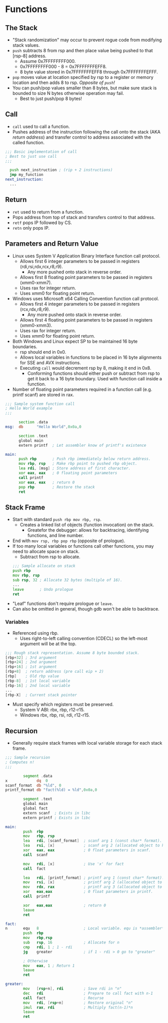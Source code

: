 <!--
  Author: NE- https://github.com/NE-
  Date: 2022 August 19
  Purpose: General notes for x86-64 Functions.
-->

# Functions
## The Stack
- "Stack randomization" may occur to prevent rogue code from modifying stack values.
- `push` subtracts 8 from rsp and then place value being pushed to that \[rsp-8\] address.
  - Assume 0x7FFFFFFFF000. 
  - 0x7FFFFFFFF000 - 8 = 0x7FFFFFFFEFF8.
  - 8 byte value stored in 0x7FFFFFFFEFF8 through 0x7FFFFFFFEFFF.
- `pop` moves value at location specified by rsp to a register or memory location and then adds 8 to rsp. *Opposite of `push`!*
- You can push/pop values smaller than 8 bytes, but make sure stack is bounded to size N bytes otherwise operation may fail.
  - Best to just push/pop 8 bytes!

## Call
- `call` used to call a function.
- Pushes address of the instruction following the call onto the stack (AKA *return address*) and transfer control to address associated with the called function.
```asm
;;; Basic implementation of call
; Best to just use call
;;;

  push next_instruction ; (rip + 2 instructions)
  jmp my_function
next_instruction:
  ...
```
## Return
- `ret` used to return from a function.
- Pops address from top of stack and transfers control to that address.
- `retf` pops IP followed by CS.
- `retn` only pops IP.

## Parameters and Return Value
- Linux uses System V Application Binary Interface function call protocol.
  - Allows first 6 integer parameters to be passed in registers (rdi,rsi,rdx,rcx,r8,r9).
    - Any more pushed onto stack in reverse order.
  - Allows first 8 floating point parameters to be passed in registers (xmm0-xmm7).
  - Uses rax for integer return.
  - Uses xmm0 for floating point return.
- Windows uses Microsoft x64 Calling Convention function call protocol.
  - Allows first 4 integer parameters to be passed in registers (rcx,rdx,r8,r9).
    - Any more pushed onto stack in reverse order.
  - Allows first 4 floating point parameters to be passed in registers (xmm0-xmm3).
  - Uses rax for integer return.
  - Uses xmm0 for floating point return.
- Both Windows and Linux expect SP to be maintained 16 byte boundaries.
  - rsp should end in 0x0.
  - Allows local variables in functions to be placed in 16 byte alignments for SSE and AVX instructions.
  - Executing `call` would decrement rsp by 8, making it end in 0x8.
    - Conforming functions should either push or subtract from rsp to get it back to a 16 byte boundary. Used with function call inside a function.
- Number of floating point parameters required in a function call (e.g. printf scanf) are stored in rax.
```asm
;;; Sample system function call
; Hello World example
;;;

      section .data
msg:  db      "Hello World",0x0a,0

      section .text
      global main
      extern printf  ; Let assembler know of printf's existence

main:
      push rbp       ; Push rbp immediately below return address.
      mov rbp, rsp   ; Make rbp point to pushed rbp object.
      lea rdi, [msg] ; Store address of first character.
      xor eax, eax   ; 0 floating point parameters
      call printf
      xor eax, eax   ; return 0
      pop rbp        ; Restore the stack
      ret
```

## Stack Frame
- Start with standard `push rbp mov rbp, rsp`.
  - Creates a linked list of objects (function invocation) on the stack.
    - Greatefor the debugger: allows for backtracing, identifying functions, and line number.
- End with `mov rsp, rbp pop rbp` (opposite of prologue).
- If too many local variables or functions call other functions, you may need to allocate space on stack.
  - Subtract from rsp to allocate.
  ```asm
  ;;; Sample allocate on stack
  push rbp
  mov rbp, rsp
  sub rsp, 32 ; Allocate 32 bytes (multiple of 16).
  ...
  leave       ; Undo prologue
  ret
  ```
- "Leaf" functions don't require prologue or `leave`.
- Can also be omitted in general, though gdb won't be able to backtrace.
### Variables
- Referenced using rbp.
  - Uses right-to-left calling convention (CDECL) so the left-most argument will be at the top.
```asm
;;; Rough stack representation. Assume 8 byte bounded stack.
[rbp+32] ; 3rd argument
[rbp+24] ; 2nd argument
[rbp+16] ; 1st argument
[rbp+8]  ; return address (pre call eip + 2)
[rbp]    ; Old rbp value
[rbp-8]  ; 1st local variable
[rbp-16] ; 2nd local variable
...
[rbp-X]  ; Current stack pointer
```
- Must specify which registers must be preserved.
  - System V ABI: rbx, rbp, r12-r15.
  - Windows rbx, rbp, rsi, rdi, r12-r15.

## Recursion
- Generally require stack frames with local variable storage for each stack frame.
```asm
;;; Sample recursion
; Computes n!
;;;

        segment .data
x             dq  0
scanf_format  db "%ld", 0
printf_format db "fact(%ld) = %ld",0x0a,0

        segment .text
        global main
        global fact
        extern scanf  ; Exists in libc
        extern printf ; Exists in libc

main:
        push  rbp
        mov   rbp, rsp
        lea   rdi, [scanf_format]  ; scanf arg 1 (const char* format).
        lea   rsi, [x]             ; scanf arg 2 (allocated object to hold input).
        xor   eax, eax             ; 0 float parameters in scanf.
        call  scanf

        mov   rdi, [x]             ; Use 'x' for fact
        call  fact

        lea   rdi, [printf_format] ; printf arg 1 (const char* format).
        mov   rsi, [x]             ; printf arg 2 (allocated object to print. Our input).
        mov   rdx, rax             ; printf arg 3 (allocated object to print. Return of fact call AKA x!).
        xor   eax,eax              ; 0 float parameters in printf.
        call  printf

        xor   eax,eax              ; return 0
        leave
        ret

fact:
n       equ   8                    ; Local variable. equ is *assembler* pseudo-op.
        push  rbp
        mov   rbp,rsp
        sub   rsp, 16              ; Allocate for n
        cmp   rdi, 1 ; 1 - rdi
        jg    greater              ; if 1 - rdi > 0 go to "greater"

        ; Otherwise
        mov   eax, 1 ; Return 1
        leave
        ret

greater:
        mov   [rsp+n], rdi         ; Save rdi in "n"
        dec   rdi                  ; Prepare to call fact with n-1
        call  fact                 ; Recurse
        mov   rdi, [rsp+n]         ; Restore original "n"
        imul  rax, rdi             ; Multiply fact(n-1)*n
        leave 
        ret
```